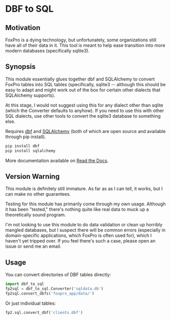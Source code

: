 DBF to SQL
============
Motivation
---------
FoxPro is a dying technology, but unfortunately, some organizations still have all of their data in it. This tool is meant to help ease transition into more modern databases (specifically sqlite3).

Synopsis
--------
This module essentially glues together dbf and SQLAlchemy to convert FoxPro tables into SQL tables (specifically, sqlite3 -- although this should be easy to adapt and might work out of the box for certain other dialects that SQLAlchemy supports).

At this stage, I would not suggest using this for any dialect other than sqlite (which the Converter defaults to anyhow). If you need to use this with other SQL dialects, use other tools to convert the sqlite3 database to something else.

Requires [dbf](https://pypi.python.org/pypi/dbf) and [SQLAlchemy](http://www.sqlalchemy.org/) (both of which are open source and available through pip install).

```python
pip install dbf
pip install sqlalchemy
```
    
More documentation available on [Read the Docs](https://dbf_to_sql.readthedocs.org/en/latest).

Version Warning
-------
This module is definitely still immature. As far as as I can tell, it works, but I can make no other guarantees.

Testing for this module has primarily come through my own usage. Although it has been "tested," there's nothing quite like real data to muck up a theoretically sound program.

I'm not looking to use this module to do data validation or clean up horribly mangled databases, but I suspect there will be common errors (especially in domain-specific applications, which FoxPro is often used for), which I haven't yet tripped over. If you feel there's such a case, please open an issue or send me an email.

Usage
--------
You can convert directories of DBF tables directly:

```python
import dbf_to_sql
fp2sql = dbf_to_sql.Converter('sqldata.db')
fp2sql.convert_dbfs('foxpro_app/data/')
```

Or just individual tables:

```python
fp2.sql.convert_dbf('clients.dbf')
```
